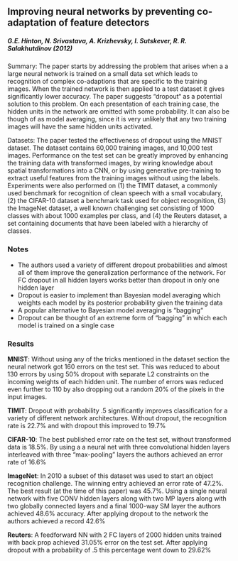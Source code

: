## Improving neural networks by preventing co-adaptation of feature detectors

##### **G.E. Hinton, N. Srivastava, A. Krizhevsky, I. Sutskever, R. R. Salakhutdinov (2012)**

Summary: The paper starts by addressing the problem that arises when a a large neural network is trained on a small data set which leads to recognition of complex co-adaptions that are specific to the training images.  When the trained network is then applied to a test dataset it gives significantly lower accuracy.  The paper suggests “dropout“ as a potential solution to this problem.  On each presentation of each training case, the hidden units in the network are omitted with some probability.  It can also be though of as model averaging, since it is very unlikely that any two training images will have the same hidden units activated.  

Datasets: The paper tested the effectiveness of dropout using the MNIST dataset.  The dataset contains 60,000 training images, and 10,000 test images.  Performance on the test set can be greatly improved by enhancing the training data with transformed images, by wiring knowledge about spatial transformations into a CNN, or by using generative pre-training to extract useful features from the training images  without using the labels.  Experiments were also performed on (1) the TIMIT dataset, a commonly used benchmark for recognition of clean speech with a small vocabulary, (2) the CIFAR-10 dataset a benchmark task used for object recognition, (3) the ImageNet dataset, a well known challenging set consisting of 1000 classes with about 1000 examples per class, and (4) the Reuters dataset, a set containing documents that have been labeled with a hierarchy of classes.  

### Notes 
- The authors used a variety of different dropout probabilities and almost all of them improve the generalization performance of the network.  For FC dropout in all hidden layers works better than dropout in only one hidden layer
- Dropout is easier to implement than Bayesian model averaging which weights each model by its posterior probability given the training data
- A popular alternative to Bayesian model averaging is “bagging“
- Dropout can be thought of an extreme form of “bagging” in which each model is trained on a single case
### Results 
**MNIST**: Without using any of the tricks mentioned in the dataset section the neural network got 160 errors on the test set.  This was reduced to about 130 errors by using 50% dropout with separate L2 constraints on the incoming weights of each hidden unit.  The number of errors was reduced even further to 110 by also dropping out a random 20% of the pixels in the input images.  

**TIMIT**: Dropout with probability .5 significantly improves classification for a variety of different network architectures.  Without dropout, the recognition rate is 22.7% and with dropout this improved to 19.7%

**CIFAR-10**: The best published error rate on the test set, without transformed data is 18.5%.  By using a a neural net with three convolutional hidden layers interleaved with three “max-pooling” layers the authors achieved an error rate of 16.6% 

**ImageNet**: In 2010 a subset of this dataset was used to start an object recognition challenge.  The winning entry achieved an error rate of 47.2%.  The best result (at the time of this paper) was 45.7%.  Using a single neural network with five CONV hidden layers along with two MP layers along with two globally connected layers and a final 1000-way SM layer the authors achieved 48.6% accuracy.  After applying dropout to the network the authors achieved a record 42.6%

**Reuters**: A feedforward NN with 2 FC layers of 2000 hidden units trained with back prop achieved 31.05% error on the test set.  After applying dropout with a probability of .5 this percentage went down to 29.62% 
